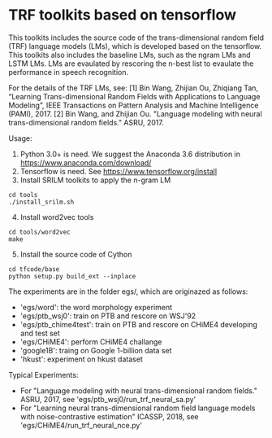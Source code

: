 # TRF toolkits based on tensorflow

This toolkits includes the source code of the trans-dimensional random field (TRF) language models (LMs), which is developed based on the tensorflow.
This toolkits also includes the baseline LMs, such as the ngram LMs and LSTM LMs.
LMs are evaulated by rescoring the n-best list to evaulate the performance in speech recognition. 

For the details of the TRF LMs, see:
[1] Bin Wang, Zhijian Ou, Zhiqiang Tan, “Learning Trans-dimensional Random Fields with Applications to Language Modeling”, IEEE Transactions on Pattern Analysis and Machine Intelligence (PAMI), 2017.
[2] Bin Wang, and Zhijian Ou. "Language modeling with neural trans-dimensional random fields." ASRU, 2017.

Usage:
1. Python 3.0+ is need. We suggest the Anaconda 3.6 distribution in https://www.anaconda.com/download/
2. Tensorflow is need. See https://www.tensorflow.org/install
3. Install SRILM toolkits to apply the n-gram LM
```
cd tools
./install_srilm.sh
```
4. Install word2vec tools
```
cd tools/word2vec
make
```
5. Install the source code of Cython
```
cd tfcode/base
python setup.py build_ext --inplace
```

The experiments are in the folder egs/, which are originazed as follows:

- 'egs/word': the word morphology experiment
- 'egs/ptb_wsj0': train on PTB and rescore on WSJ'92 
- 'egs/ptb_chime4test': train on PTB and rescore on CHiME4 developing and test set
- 'egs/CHiME4': perform CHiME4 challange
- 'google1B': traing on Google 1-billion data set
- 'hkust': experiment on hkust dataset

Typical Experiments:

- For "Language modeling with neural trans-dimensional random fields." ASRU, 2017, see 'egs/ptb_wsj0/run_trf_neural_sa.py'
- For "Learning neural trans-dimensional random field language models with noise-contrastive estimation" ICASSP, 2018, see 'egs/CHiME4/run_trf_neural_nce.py'
